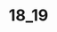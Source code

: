 ---
title: '18_19'
crosslinks:
- OnlyGirls
- TeenyGinger
- livven
- cuteAssCuterface
- FitNakedGirls
- daisytheunicorn
- MyFairyLove
- ginger
- NSFW_GIF
- BiggerThanYouThought
- OldLadiesBakingPies
- RileeMarks
- tentporn
- flexi
- psytrance
- WeddingRingShowing
- JizzedToThis
- homemadexxx
- ButtSharpies
- RealGirls
---
